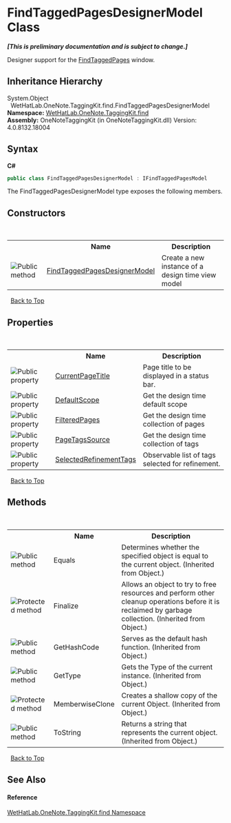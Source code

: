 # FindTaggedPagesDesignerModel Class
 _**\[This is preliminary documentation and is subject to change.\]**_

Designer support for the <a href="60d7bed7-f819-9c82-f130-1c71241d23f8">FindTaggedPages</a> window.


## Inheritance Hierarchy
System.Object<br />&nbsp;&nbsp;WetHatLab.OneNote.TaggingKit.find.FindTaggedPagesDesignerModel<br />
**Namespace:**&nbsp;<a href="0e3a8efd-07d2-1709-b1cd-709153222081">WetHatLab.OneNote.TaggingKit.find</a><br />**Assembly:**&nbsp;OneNoteTaggingKit (in OneNoteTaggingKit.dll) Version: 4.0.8132.18004

## Syntax

**C#**<br />
``` C#
public class FindTaggedPagesDesignerModel : IFindTaggedPagesModel
```

The FindTaggedPagesDesignerModel type exposes the following members.


## Constructors
&nbsp;<table><tr><th></th><th>Name</th><th>Description</th></tr><tr><td>![Public method](media/pubmethod.gif "Public method")</td><td><a href="c58a4781-9e86-1290-dd40-670e197883b4">FindTaggedPagesDesignerModel</a></td><td>
Create a new instance of a design time view model</td></tr></table>&nbsp;
<a href="#findtaggedpagesdesignermodel-class">Back to Top</a>

## Properties
&nbsp;<table><tr><th></th><th>Name</th><th>Description</th></tr><tr><td>![Public property](media/pubproperty.gif "Public property")</td><td><a href="45ddd95f-17ac-6277-a6d6-88e89671b6d7">CurrentPageTitle</a></td><td>
Page title to be displayed in a status bar.</td></tr><tr><td>![Public property](media/pubproperty.gif "Public property")</td><td><a href="8d4c8583-9d94-bbfb-c62b-15ae6bcc6e38">DefaultScope</a></td><td>
Get the design time default scope</td></tr><tr><td>![Public property](media/pubproperty.gif "Public property")</td><td><a href="4c58943f-263a-f663-32b5-42ae183f06c6">FilteredPages</a></td><td>
Get the design time collection of pages</td></tr><tr><td>![Public property](media/pubproperty.gif "Public property")</td><td><a href="05c81613-dbba-29b2-470d-a7a0c40a079b">PageTagsSource</a></td><td>
Get the design time collection of tags</td></tr><tr><td>![Public property](media/pubproperty.gif "Public property")</td><td><a href="921585a5-d16b-35eb-06aa-6c29cf8f41f9">SelectedRefinementTags</a></td><td>
Observable list of tags selected for refinement.</td></tr></table>&nbsp;
<a href="#findtaggedpagesdesignermodel-class">Back to Top</a>

## Methods
&nbsp;<table><tr><th></th><th>Name</th><th>Description</th></tr><tr><td>![Public method](media/pubmethod.gif "Public method")</td><td>Equals</td><td>
Determines whether the specified object is equal to the current object.
 (Inherited from Object.)</td></tr><tr><td>![Protected method](media/protmethod.gif "Protected method")</td><td>Finalize</td><td>
Allows an object to try to free resources and perform other cleanup operations before it is reclaimed by garbage collection.
 (Inherited from Object.)</td></tr><tr><td>![Public method](media/pubmethod.gif "Public method")</td><td>GetHashCode</td><td>
Serves as the default hash function.
 (Inherited from Object.)</td></tr><tr><td>![Public method](media/pubmethod.gif "Public method")</td><td>GetType</td><td>
Gets the Type of the current instance.
 (Inherited from Object.)</td></tr><tr><td>![Protected method](media/protmethod.gif "Protected method")</td><td>MemberwiseClone</td><td>
Creates a shallow copy of the current Object.
 (Inherited from Object.)</td></tr><tr><td>![Public method](media/pubmethod.gif "Public method")</td><td>ToString</td><td>
Returns a string that represents the current object.
 (Inherited from Object.)</td></tr></table>&nbsp;
<a href="#findtaggedpagesdesignermodel-class">Back to Top</a>

## See Also


#### Reference
<a href="0e3a8efd-07d2-1709-b1cd-709153222081">WetHatLab.OneNote.TaggingKit.find Namespace</a><br />